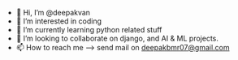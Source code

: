 - 👋 Hi, I’m @deepakvan
- 👀 I’m interested in coding
- 🌱 I’m currently learning python related stuff
- 💞️ I’m looking to collaborate on django, and AI & ML projects. 
- 📫 How to reach me --> send mail on deepakbmr07@gmail.com 

<!---
deepakvan/deepakvan is a ✨ special ✨ repository because its `README.md` (this file) appears on your GitHub profile.
You can click the Preview link to take a look at your changes.
--->
